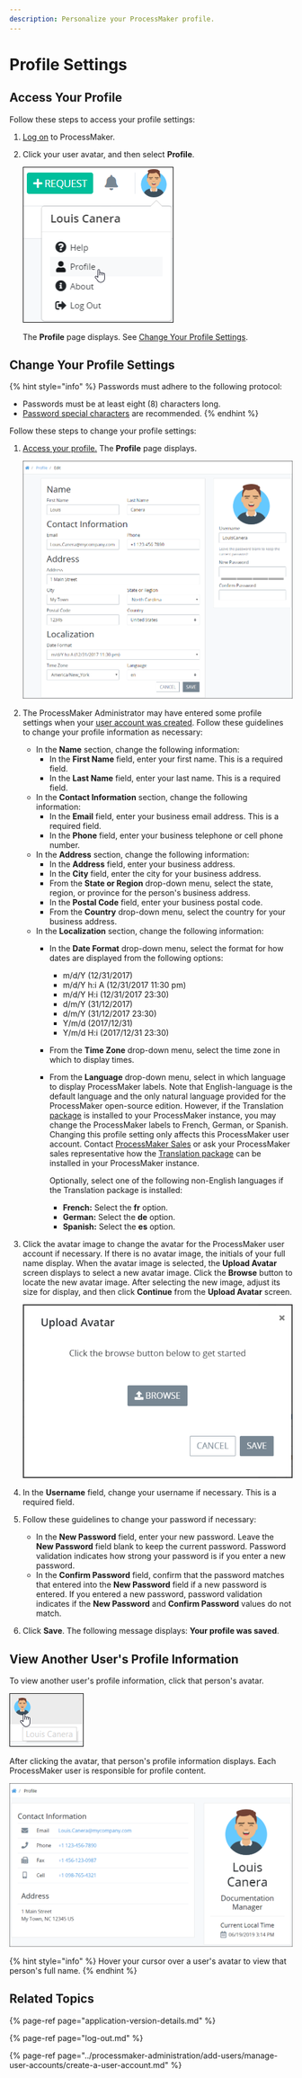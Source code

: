 ```yaml
---
description: Personalize your ProcessMaker profile.
---
```


# Profile Settings

## Access Your Profile

Follow these steps to access your profile settings:

1. [Log on](log-in.md#log-in) to ProcessMaker.
2. Click your user avatar, and then select **Profile**.  

   ![](../.gitbook/assets/profile-option.png)

   The **Profile** page displays. See [Change Your Profile Settings](profile-settings.md#change-your-profile-settings).  

## Change Your Profile Settings

{% hint style="info" %}
Passwords must adhere to the following protocol:

* Passwords must be at least eight \(8\) characters long.
* [Password special characters](https://www.owasp.org/index.php/Password_special_characters) are recommended.
{% endhint %}

Follow these steps to change your profile settings:

1. [Access your profile.](profile-settings.md#access-your-profile) The **Profile** page displays.  

   ![](../.gitbook/assets/profile-page.png)

2. The ProcessMaker Administrator may have entered some profile settings when your [user account was created](../processmaker-administration/add-users/manage-user-accounts/create-a-user-account.md#create-a-processmaker-user-account). Follow these guidelines to change your profile information as necessary:
   * In the **Name** section, change the following information:
     * In the **First Name** field, enter your first name. This is a required field.
     * In the **Last Name** field, enter your last name. This is a required field.
   * In the **Contact Information** section, change the following information:
     * In the **Email** field, enter your business email address. This is a required field.
     * In the **Phone** field, enter your business telephone or cell phone number.
   * In the **Address** section, change the following information:
     * In the **Address** field, enter your business address.
     * In the **City** field, enter the city for your business address.
     * From the **State or Region** drop-down menu, select the state, region, or province for the person's business address.
     * In the **Postal Code** field, enter your business postal code.
     * From the **Country** drop-down menu, select the country for your business address.
   * In the **Localization** section, change the following information:
     * In the **Date Format** drop-down menu, select the format for how dates are displayed from the following options:
       * m/d/Y \(12/31/2017\)
       * m/d/Y h:i A \(12/31/2017 11:30 pm\)
       * m/d/Y H:i \(12/31/2017 23:30\)
       * d/m/Y \(31/12/2017\)
       * d/m/Y \(31/12/2017 23:30\)
       * Y/m/d \(2017/12/31\)
       * Y/m/d H:i \(2017/12/31 23:30\)
     * From the **Time Zone** drop-down menu, select the time zone in which to display times.
     * From the **Language** drop-down menu, select in which language to display ProcessMaker labels. Note that English-language is the default language and the only natural language provided for the ProcessMaker open-source edition. However, if the Translation [package](../package-development-distribution/first-topic.md) is installed to your ProcessMaker instance, you may change the ProcessMaker labels to French, German, or Spanish. Changing this profile setting only affects this ProcessMaker user account. Contact [ProcessMaker Sales](mailto:sales@processmaker.com) or ask your ProcessMaker sales representative how the [Translation package](../package-development-distribution/package-a-connector/non-english-language-packages.md) can be installed in your ProcessMaker instance.

       Optionally, select one of the following non-English languages if the Translation package is installed:

       * **French:** Select the **fr** option.
       * **German:** Select the **de** option.
       * **Spanish:** Select the **es** option.
3. Click the avatar image to change the avatar for the ProcessMaker user account if necessary. If there is no avatar image, the initials of your full name display. When the avatar image is selected, the **Upload Avatar** screen displays to select a new avatar image. Click the **Browse** button to locate the new avatar image. After selecting the new image, adjust its size for display, and then click **Continue** from the **Upload Avatar** screen.  

   ![](../.gitbook/assets/browse-avatar-edit-user-information-tab-admin.png)

4. In the **Username** field, change your username if necessary. This is a required field.
5. Follow these guidelines to change your password if necessary:
   * In the **New Password** field, enter your new password. Leave the **New Password** field blank to keep the current password. Password validation indicates how strong your password is if you enter a new password.
   * In the **Confirm Password** field, confirm that the password matches that entered into the **New Password** field if a new password is entered. If you entered a new password, password validation indicates if the **New Password** and **Confirm Password** values do not match.
6. Click **Save**. The following message displays: **Your profile was saved**.

## View Another User's Profile Information

To view another user's profile information, click that person's avatar.

![Click a user&apos;s avatar to view that person&apos;s user profile information](../.gitbook/assets/hover-over-a-user-avatar-for-profile-full-name.png)

After clicking the avatar, that person's profile information displays. Each ProcessMaker user is responsible for profile content.

![Viewing a user&apos;s profile information](../.gitbook/assets/profile-displayed-after-clicking-avatar.png)

{% hint style="info" %}
Hover your cursor over a user's avatar to view that person's full name.
{% endhint %}

## Related Topics

{% page-ref page="application-version-details.md" %}

{% page-ref page="log-out.md" %}

{% page-ref page="../processmaker-administration/add-users/manage-user-accounts/create-a-user-account.md" %}

